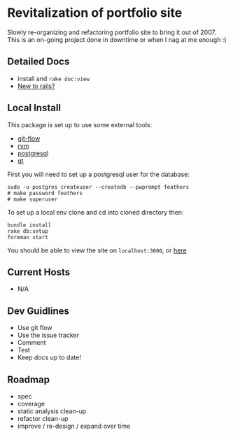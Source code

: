 # Revitalization of portfolio site

Slowly re-organizing and refactoring portfolio site to bring it out of 2007. This is an on-going project done in downtime or when I nag at me enough :)

## Detailed Docs

- install and `rake doc:view`
- [New to rails?][rails-rdoc]

## Local Install

This package is set up to use some external tools:

- [git-flow][git-flow]
- [rvm][rvm]
- [postgresql][postgresql]
- [qt][qt-website]

First you will need to set up a postgresql user for the database:

    sudo -u postgres createuser --createdb --pwprompt feathers
    # make password feathers
    # make superuser

To set up a local env clone and cd into cloned directory then:

    bundle install
    rake db:setup
    foreman start

You should be able to view the site on `localhost:3000`, or [here][local-host]

## Current Hosts

- N/A

## Dev Guidlines

- Use git flow
- Use the issue tracker
- Comment
- Test
- Keep docs up to date!

## Roadmap

- spec
- coverage
- static analysis clean-up
- refactor clean-up
- improve / re-design / expand over time

[local-host]: http://localhost:3000 "Local default server port"
[postgresql]: http://postgresql.org "Postgresql Official Site"
[rvm]: http://rvm.io "Ruby Versioning Manager Official Site"
[git-flow]: http://github.com/nvie/gitflow "Git-flow plugin page"
[local-rdoc]: http://localhost:3001/doc/app "Local generated rdoc"
[rails-rdoc]: rails_primer.rdoc "Local rails default doc"
[qt-website]: http://qt-project.org "Qt Official Project Page"
